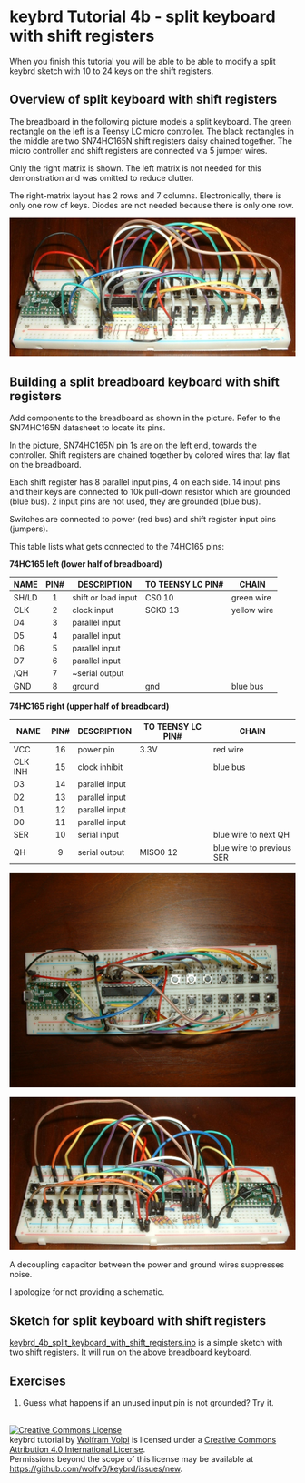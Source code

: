 keybrd Tutorial 4b - split keyboard with shift registers
========================================================
When you finish this tutorial you will be able to be able to modify a split keybrd sketch with 10 to 24 keys on the shift registers.

Overview of split keyboard with shift registers
------------------------------------------------
The breadboard in the following picture models a split keyboard.
The green rectangle on the left is a Teensy LC micro controller.
The black rectangles in the middle are two SN74HC165N shift registers daisy chained together.
The micro controller and shift registers are connected via 5 jumper wires.

Only the right matrix is shown.  The left matrix is not needed for this demonstration and was omitted to reduce clutter.

The right-matrix layout has 2 rows and 7 columns.
Electronically, there is only one row of keys.
Diodes are not needed because there is only one row.

![breadboard keyboard with shift_registers](keybrd_4b_split_keyboard_with_shift_registers/front.JPG "breadboard keyboard with shift_registers")

Building a split breadboard keyboard with shift registers
---------------------------------------------------------
Add components to the breadboard as shown in the picture.
Refer to the SN74HC165N datasheet to locate its pins.

In the picture, SN74HC165N pin 1s are on the left end, towards the controller.
Shift registers are chained together by colored wires that lay flat on the breadboard.

Each shift register has 8 parallel input pins, 4 on each side.
14 input pins and their keys are connected to 10k pull-down resistor which are grounded (blue bus).
2 input pins are not used, they are grounded (blue bus).

Switches are connected to power (red bus) and shift register input pins (jumpers).

This table lists what gets connected to the 74HC165 pins:

**74HC165 left (lower half of breadboard)**

|NAME    |PIN#|DESCRIPTION         |TO TEENSY LC PIN#|CHAIN      |
|--------|:--:|--------------------|-----------------|-----------|
|SH/LD   |1   |shift or load input |CS0   10         |green wire |
|CLK     |2   |clock input         |SCK0  13         |yellow wire|
| D4     |3   |parallel input      |                 |           |
| D5     |4   |parallel input      |                 |           |
| D6     |5   |parallel input      |                 |           |
| D7     |6   |parallel input      |                 |           |
|/QH     |7   |~serial output      |                 |           |
|GND     |8   |ground              |gnd              |blue bus   |

**74HC165 right (upper half of breadboard)**

|NAME    |PIN#|DESCRIPTION         |TO TEENSY LC PIN#|CHAIN                    |
|--------|:--:|--------------------|-----------------|-------------------------|
|VCC     |16  |power pin           |3.3V             |red wire                 |
|CLK INH |15  |clock inhibit       |                 |blue bus                 |
| D3     |14  |parallel input      |                 |                         |
| D2     |13  |parallel input      |                 |                         |
| D1     |12  |parallel input      |                 |                         |
| D0     |11  |parallel input      |                 |                         |
|SER     |10  |serial input        |                 |blue wire to next QH     |
| QH     | 9  |serial output       |MISO0 12         |blue wire to previous SER|

![breadboard keyboard with shift_registers](keybrd_4b_split_keyboard_with_shift_registers/overhead.JPG )

![breadboard keyboard with shift_registers](keybrd_4b_split_keyboard_with_shift_registers/back.JPG )

A decoupling capacitor between the power and ground wires suppresses noise.

I apologize for not providing a schematic.

Sketch for split keyboard with shift registers
----------------------------------------------
[keybrd_4b_split_keyboard_with_shift_registers.ino](keybrd_4b_split_keyboard_with_shift_registers/keybrd_4b_split_keyboard_with_shift_registers.ino) is a simple sketch with two shift registers.
It will run on the above breadboard keyboard.

Exercises
---------
1. Guess what happens if an unused input pin is not grounded?  Try it.

<br>
<a rel="license" href="https://creativecommons.org/licenses/by/4.0/"><img alt="Creative Commons License" style="border-width:0" src="https://licensebuttons.net/l/by/4.0/88x31.png" /></a><br /><span xmlns:dct="http://purl.org/dc/terms/" property="dct:title">keybrd tutorial</span> by <a xmlns:cc="https://creativecommons.org/ns" href="https://github.com/wolfv6/keybrd" property="cc:attributionName" rel="cc:attributionURL">Wolfram Volpi</a> is licensed under a <a rel="license" href="https://creativecommons.org/licenses/by/4.0/">Creative Commons Attribution 4.0 International License</a>.<br />Permissions beyond the scope of this license may be available at <a xmlns:cc="https://creativecommons.org/ns" href="https://github.com/wolfv6/keybrd/issues/new" rel="cc:morePermissions">https://github.com/wolfv6/keybrd/issues/new</a>.
